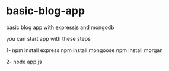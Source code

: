 # basic-blog-app
basic blog app with expressjs and mongodb

you can start app with these steps

1- 
npm install express
npm install mongoose
npm install morgan

2- node app.js

